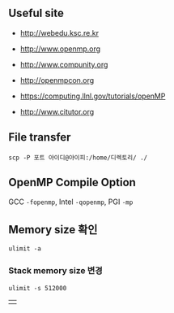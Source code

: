## Useful site

- <http://webedu.ksc.re.kr>

- <http://www.openmp.org>

- <http://www.compunity.org>

- <http://openmpcon.org>

- <https://computing.llnl.gov/tutorials/openMP>

- <http://www.citutor.org>


## File transfer
```
scp -P 포트 아이디@아이피:/home/디렉토리/ ./
```

## OpenMP Compile Option
GCC `-fopenmp`, Intel `-qopenmp`, PGI `-mp`


## Memory size 확인
```
ulimit -a
```
### Stack memory size 변경
```
ulimit -s 512000
```

|  |
| :--: |
|  |
